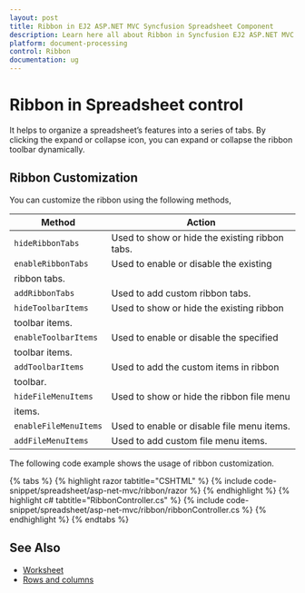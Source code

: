 ```yaml
---
layout: post
title: Ribbon in EJ2 ASP.NET MVC Syncfusion Spreadsheet Component
description: Learn here all about Ribbon in Syncfusion EJ2 ASP.NET MVC Spreadsheet component of Syncfusion Essential JS 2 and more.
platform: document-processing
control: Ribbon
documentation: ug
---
```



# Ribbon in Spreadsheet control

It helps to organize a spreadsheet’s features into a series of tabs. By clicking the expand or collapse icon, you can expand or collapse the ribbon toolbar dynamically.

## Ribbon Customization

You can customize the ribbon using the following methods,

| Method | Action |
|-------|---------|
| `hideRibbonTabs` | Used to show or hide the existing ribbon tabs. |
| `enableRibbonTabs` | Used to enable or disable the existing
ribbon tabs. |
| `addRibbonTabs` | Used to add custom ribbon tabs. |
| `hideToolbarItems`| Used to show or hide the existing ribbon
toolbar items. |
| `enableToolbarItems` | Used to enable or disable the specified
toolbar items. |
| `addToolbarItems` | Used to add the custom items in ribbon
toolbar. |
| `hideFileMenuItems` | Used to show or hide the ribbon file menu
items. |
| `enableFileMenuItems`| Used to enable or disable file menu items. |
| `addFileMenuItems`| Used to add custom file menu items. |

The following code example shows the usage of ribbon customization.

{% tabs %}
{% highlight razor tabtitle="CSHTML" %}
{% include code-snippet/spreadsheet/asp-net-mvc/ribbon/razor %}
{% endhighlight %}
{% highlight c# tabtitle="RibbonController.cs" %}
{% include code-snippet/spreadsheet/asp-net-mvc/ribbon/ribbonController.cs %}
{% endhighlight %}
{% endtabs %}



## See Also

* [Worksheet](./worksheet)
* [Rows and columns](./rows-and-columns)
